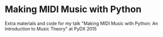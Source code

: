 # Making MIDI Music with Python

Extra materials and code for my talk "Making MIDI Music with Python: An Introduction to Music Theory" at PyDX 2015
